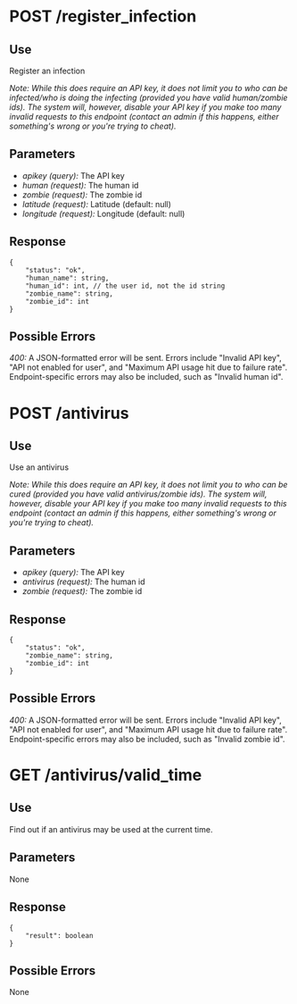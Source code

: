 # POST /register_infection

## Use

Register an infection

_Note: While this does require an API key, it does not limit you to who can be infected/who is doing the infecting (provided you have valid human/zombie ids). The system will, however, disable your API key if you make too many invalid requests to this endpoint (contact an admin if this happens, either something's wrong or you're trying to cheat)._

## Parameters

* _apikey (query):_ The API key
* _human (request):_ The human id
* _zombie (request):_ The zombie id
* _latitude (request):_ Latitude (default: null)
* _longitude (request):_ Longitude (default: null)

## Response

    {
        "status": "ok",
        "human_name": string,
        "human_id": int, // the user id, not the id string
        "zombie_name": string,
        "zombie_id": int
    }

## Possible Errors

_400:_ A JSON-formatted error will be sent. Errors include "Invalid API key", "API not enabled for user", and "Maximum API usage hit due to failure rate". Endpoint-specific errors may also be included, such as "Invalid human id".

# POST /antivirus

## Use

Use an antivirus

_Note: While this does require an API key, it does not limit you to who can be cured (provided you have valid antivirus/zombie ids). The system will, however, disable your API key if you make too many invalid requests to this endpoint (contact an admin if this happens, either something's wrong or you're trying to cheat)._

## Parameters

* _apikey (query):_ The API key
* _antivirus (request):_ The human id
* _zombie (request):_ The zombie id
## Response

    {
        "status": "ok",
        "zombie_name": string,
        "zombie_id": int
    }

## Possible Errors

_400:_ A JSON-formatted error will be sent. Errors include "Invalid API key", "API not enabled for user", and "Maximum API usage hit due to failure rate". Endpoint-specific errors may also be included, such as "Invalid zombie id".

# GET /antivirus/valid_time

## Use

Find out if an antivirus may be used at the current time.

## Parameters

None

## Response

    {
        "result": boolean
    }

## Possible Errors

None